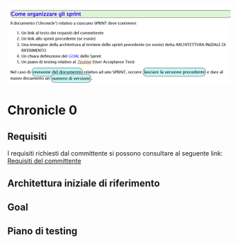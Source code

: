 <img src="../commons/resources/.referenceDocProf/organizzazioneSprint.png">


# Chronicle 0


## Requisiti
I requisiti richiesti dal committente si possono consultare al seguente link:
[Requisiti del committente](../commons/resources/requirements/requirements.md)

## Architettura iniziale di riferimento

## Goal

## Piano di testing
